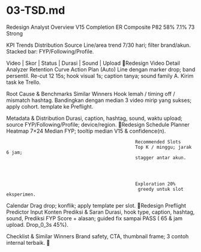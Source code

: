 <!-- generated: 2025-09-27 02:36:22 UTC -->

# 03-TSD.md

Redesign Analyst Overview
  V15                                               Completion         ER                    Composite
                               P82                               58%        7.1%                                   73
                                                                                                                   Strong




  KPI Trends                                                                 Distribution Source
  Line/area trend 7/30 hari; filter brand/akun.                              Stacked bar: FYP/Following/Profile.




  Video | Skor | Status | Durasi | Sound | Upload
Redesign Video Detail Analyzer
  Retention Curve                                                                               Action Plan (Auto)
  Line dengan marker drop; band persentil.                                                      Re-cut 12 15s; hook visual 1s;
                                                                                                caption tanya; sound family A. Kirim
                                                                                                task ke Trello.




  Root Cause & Benchmarks                                                                       Similar Winners
  Hook lemah / timing off / mismatch hashtag. Bandingkan dengan median                          3 video mirip yang sukses; apply
  cohort.                                                                                       template ke Preflight.




  Metadata & Distribution
  Durasi, caption, hashtag, sound, waktu upload; source FYP/Following/Profile; device/region.
Redesign Schedule Planner
  Heatmap 7×24
  Median FYP; tooltip median V15 & confidence(n).




                                                    Recommended Slots
                                                    Top K / minggu; jarak 6 jam;
                                                    stagger antar akun.




                                                    Exploration 20%
                                                     greedy untuk slot eksperimen.




  Calendar
  Drag drop; konflik; apply template per slot.
Redesign Preflight Predictor
  Input Konten                                                     Prediksi & Saran
  Durasi, hook type, caption, hashtag, sound,                      Prediksi FYP Score + alasan; guided fix sampai PASS ( 65 &
  jam upload.                                                      Drop_0_3s 45%).




  Checklist & Similar Winners
  Brand safety, CTA, thumbnail frame; 3 contoh internal terbaik.
